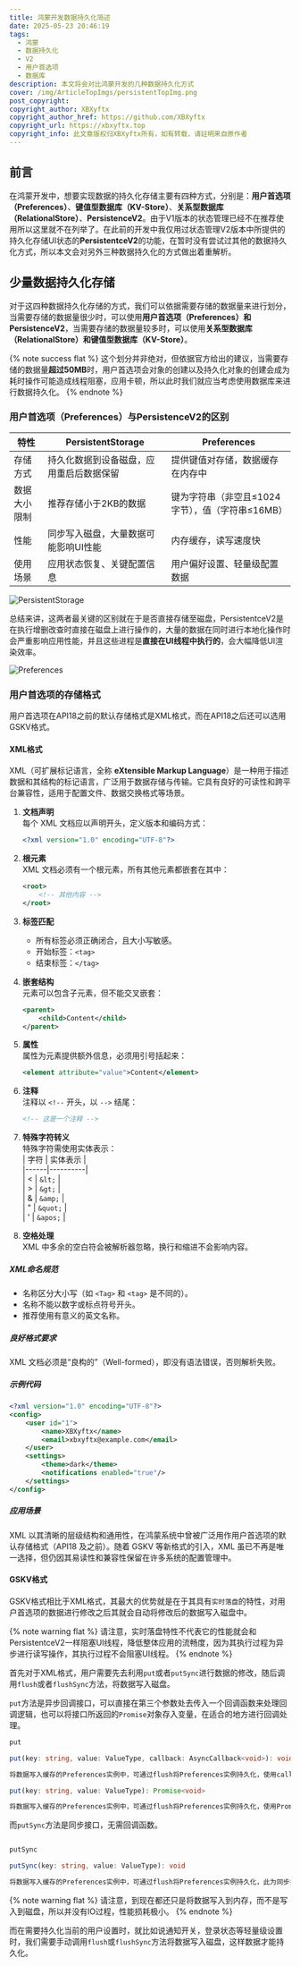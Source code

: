```yaml
---
title: 鸿蒙开发数据持久化简述
date: 2025-05-23 20:46:19
tags:
  - 鸿蒙
  - 数据持久化
  - V2
  - 用户首选项
  - 数据库
description: 本文将会对比鸿蒙开发的几种数据持久化方式
cover: /img/ArticleTopImgs/persistentTopImg.png
post_copyright:
copyright_author: XBXyftx
copyright_author_href: https://github.com/XBXyftx
copyright_url: https://xbxyftx.top
copyright_info: 此文章版权归XBXyftx所有，如有转载，请註明来自原作者
---
```


## 前言

在鸿蒙开发中，想要实现数据的持久化存储主要有四种方式，分别是：**用户首选项（Preferences）**、**键值型数据库（KV-Store）**、**关系型数据库（RelationalStore）**、**PersistenceV2**。由于V1版本的状态管理已经不在推荐使用所以这里就不在列举了。在此前的开发中我仅用过状态管理V2版本中所提供的持久化存储UI状态的**PersistentceV2**的功能，在暂时没有尝试过其他的数据持久化方式，所以本文会对另外三种数据持久化的方式做出着重解析。

## 少量数据持久化存储

对于这四种数据持久化存储的方式，我们可以依据需要存储的数据量来进行划分，当需要存储的数据量很少时，可以使用**用户首选项（Preferences）**和**PersistenceV2**，当需要存储的数据量较多时，可以使用**关系型数据库（RelationalStore）**和**键值型数据库（KV-Store）**。

{% note success flat %}
这个划分并非绝对，但依据官方给出的建议，当需要存储的数据量**超过50MB**时，用户首选项会对象的创建以及持久化对象的创建会成为耗时操作可能造成线程阻塞，应用卡顿，所以此时我们就应当考虑使用数据库来进行数据持久化。
{% endnote %}

### 用户首选项（Preferences）与PersistenceV2的区别

| 特性         | PersistentStorage                          | Preferences                              |
|--------------|--------------------------------------------|------------------------------------------|
| 存储方式     | 持久化数据到设备磁盘，应用重启后数据保留   | 提供键值对存储，数据缓存在内存中         |
| 数据大小限制 | 推荐存储小于2KB的数据                      | 键为字符串（非空且≤1024字节），值（字符串≤16MB） |
| 性能         | 同步写入磁盘，大量数据可能影响UI性能       | 内存缓存，读写速度快                     |
| 使用场景     | 应用状态恢复、关键配置信息                 | 用户偏好设置、轻量级配置数据             |

![PersistentStorage](HarmonyOSPersistent/1.png)

总结来讲，这两者最关键的区别就在于是否直接存储至磁盘，PersistentceV2是在执行增删改查时直接在磁盘上进行操作的，大量的数据在同时进行本地化操作时会严重影响应用性能，并且这些进程是**直接在UI线程中执行的**，会大幅降低UI渲染效率。

![Preferences](HarmonyOSPersistent/2.png)

### 用户首选项的存储格式

用户首选项在API18之前的默认存储格式是XML格式，而在API18之后还可以选用GSKV格式。

#### XML格式

XML（可扩展标记语言，全称 **eXtensible Markup Language**）是一种用于描述数据和其结构的标记语言，广泛用于数据存储与传输。它具有良好的可读性和跨平台兼容性，适用于配置文件、数据交换格式等场景。  

1. **文档声明**  
   每个 XML 文档应以声明开头，定义版本和编码方式：  
   ```xml
   <?xml version="1.0" encoding="UTF-8"?>
   ```  

2. **根元素**  
   XML 文档必须有一个根元素，所有其他元素都嵌套在其中：  
   ```xml
   <root>
       <!-- 其他内容 -->
   </root>
   ```  

3. **标签匹配**  
   - 所有标签必须正确闭合，且大小写敏感。  
   - 开始标签：`<tag>`  
   - 结束标签：`</tag>`  

4. **嵌套结构**  
   元素可以包含子元素，但不能交叉嵌套：  
   ```xml
   <parent>
       <child>Content</child>
   </parent>
   ```  

5. **属性**  
   属性为元素提供额外信息，必须用引号括起来：  
   ```xml
   <element attribute="value">Content</element>
   ```  

6. **注释**  
   注释以 `<!--` 开头，以 `-->` 结尾：  
   ```xml
   <!-- 这是一个注释 -->
   ```  

7. **特殊字符转义**  
   特殊字符需使用实体表示：  
   | 字符 | 实体表示 |  
   |------|----------|  
   | <    | `&lt;`   |  
   | >    | `&gt;`   |  
   | &    | `&amp;`  |  
   | "    | `&quot;` |  
   | '    | `&apos;` |  

8. **空格处理**  
   XML 中多余的空白符会被解析器忽略，换行和缩进不会影响内容。  

##### XML命名规范  

- 名称区分大小写（如 `<Tag>` 和 `<tag>` 是不同的）。  
- 名称不能以数字或标点符号开头。  
- 推荐使用有意义的英文名称。  

##### 良好格式要求  

XML 文档必须是“良构的”（Well-formed），即没有语法错误，否则解析失败。  

##### 示例代码  

```xml
<?xml version="1.0" encoding="UTF-8"?>
<config>
    <user id="1">
        <name>XBXyftx</name>
        <email>xbxyftx@example.com</email>
    </user>
    <settings>
        <theme>dark</theme>
        <notifications enabled="true"/>
    </settings>
</config>
```  

##### 应用场景  

XML 以其清晰的层级结构和通用性，在鸿蒙系统中曾被广泛用作用户首选项的默认存储格式（API18 及之前）。随着 GSKV 等新格式的引入，XML 虽已不再是唯一选择，但仍因其易读性和兼容性保留在许多系统的配置管理中。

#### GSKV格式

GSKV格式相比于XML格式，其最大的优势就是在于其具有`实时落盘`的特性，对用户首选项的数据进行修改之后其就会自动将修改后的数据写入磁盘中。

{% note warning flat %}
请注意，实时落盘特性不代表它的性能就会和PersistentceV2一样阻塞UI线程，降低整体应用的流畅度，因为其执行过程为异步进行读写操作，其执行过程不会阻塞UI线程。
{% endnote %}

首先对于XML格式，用户需要先去利用`put`或者`putSync`进行数据的修改，随后调用`flush`或者`flushSync`方法，将数据写入磁盘。

`put`方法是异步回调接口，可以直接在第三个参数处去传入一个回调函数来处理回调逻辑，也可以将接口所返回的`Promise`对象存入变量，在适合的地方进行回调处理。

```ts
put

put(key: string, value: ValueType, callback: AsyncCallback<void>): void

将数据写入缓存的Preferences实例中，可通过flush将Preferences实例持久化，使用callback异步回调。

put(key: string, value: ValueType): Promise<void>

将数据写入缓存的Preferences实例中，可通过flush将Preferences实例持久化，使用Promise异步回调。
```

而`putSync`方法是同步接口，无需回调函数。

```ts

putSync

putSync(key: string, value: ValueType): void

将数据写入缓存的Preferences实例中，可通过flush将Preferences实例持久化，此为同步接口。
```

{% note warning flat %}
请注意，到现在都还只是将数据写入到内存，而不是写入到磁盘，所以并没有IO过程，性能损耗极小。
{% endnote %}

而在需要持久化当前的用户设置时，就比如说通知开关，登录状态等轻量级设置时，我们需要手动调用`flush`或`flushSync`方法将数据写入磁盘，这样数据才能持久化。